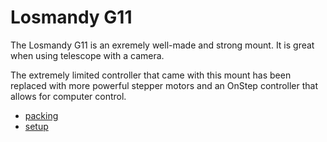 # Losmandy G11

The Losmandy G11 is an exremely well-made and strong mount. It is
great when using telescope with a camera.

The extremely limited controller that came with this mount has been
replaced with more powerful stepper motors and an OnStep controller
that allows for computer control.

* [packing](losmandy_packing.md)
* [setup](losmandy_setup.md)
